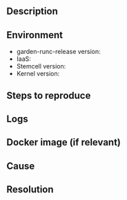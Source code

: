 <!--
Hi there! Thanks for taking time to open an Issue.
Please read through our issue submission checklist to help you fill out as much of the following information as possible.
https://github.com/cloudfoundry/garden-runc-release/blob/develop/docs/issue-submission-guide.md
-->

## Description
<!--
Provide as much detail about the issue as possible.
-->

## Environment

* garden-runc-release version: <!-- (if upgrading, please note both versions; from and to) -->
* IaaS:
* Stemcell version: <!-- (if upgrading, please note both versions; from and to) -->
* Kernel version: <!-- (`uname -r` from within VM running Garden prints this information) -->

## Steps to reproduce
<!--
Provide steps to reproduce the issue here.
If you do not have a set of steps to reproduce the issue, please explain in detail what you were doing when you encountered the issue.
-->

## Logs
<!--
Provide any output you think may be useful in understanding/explaining the issue.
The garden log files are found in `/var/vcap/sys/log/garden/` on the VM in which the Garden job is running.

Run ordnance survey (from within the VM running the Garden job) using the following command and attach the resulting tar to the issue: `curl bit.ly/garden-ordnance-survey -sSfL | bash`.
-->

## Docker image (if relevant)
<!--
If there is a particular docker image related to this issue, please provide a
link to this image.
-->

## Cause
<!--
If known, provide the cause of the issue here.
-->

## Resolution
<!--
If known, provide the resolution to the issue here.
-->
